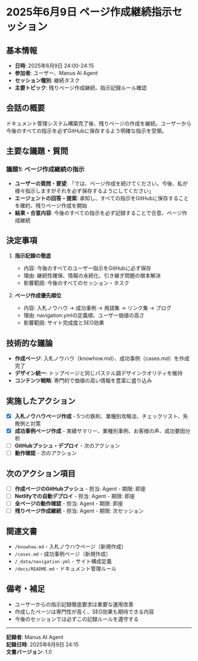 # 2025年6月9日 ページ作成継続指示セッション

## 基本情報
- **日時**: 2025年6月9日 24:00-24:15
- **参加者**: ユーザー、Manus AI Agent
- **セッション種別**: 継続タスク
- **主要トピック**: 残りページ作成継続、指示記録ルール確認

## 会話の概要
ドキュメント管理システム構築完了後、残りページの作成を継続。ユーザーから今後のすべての指示を必ずGitHubに保存するよう明確な指示を受領。

## 主要な議題・質問

### 議題1: ページ作成継続の指示
- **ユーザーの質問・要望**: 「では、ページ作成を続けてください。今後、私が様々指示しますがそれを必ず保存するようにしてください」
- **エージェントの回答・提案**: 承知し、すべての指示をGitHubに保存することを確約、残りページ作成を開始
- **結果・合意内容**: 今後のすべての指示を必ず記録することで合意、ページ作成継続

## 決定事項

1. **指示記録の徹底**
   - 内容: 今後のすべてのユーザー指示をGitHubに必ず保存
   - 理由: 継続性確保、情報の永続化、引き継ぎ問題の根本解決
   - 影響範囲: 今後のすべてのセッション・タスク

2. **ページ作成優先順位**
   - 内容: 入札ノウハウ → 成功事例 → 用語集 → リンク集 → ブログ
   - 理由: navigation.ymlの定義順、ユーザー価値の高さ
   - 影響範囲: サイト完成度とSEO効果

## 技術的な議論
- **作成ページ**: 入札ノウハウ（knowhow.md）、成功事例（cases.md）を作成完了
- **デザイン統一**: トップページと同じパステル調デザインクオリティを維持
- **コンテンツ戦略**: 専門的で価値の高い情報を豊富に盛り込み

## 実施したアクション
- [x] **入札ノウハウページ作成** - 5つの鉄則、業種別攻略法、チェックリスト、失敗例と対策
- [x] **成功事例ページ作成** - 実績サマリー、業種別事例、お客様の声、成功要因分析
- [ ] **GitHubプッシュ・デプロイ** - 次のアクション
- [ ] **動作確認** - 次のアクション

## 次のアクション項目
- [ ] **作成ページのGitHubプッシュ** - 担当: Agent - 期限: 即座
- [ ] **Netlifyでの自動デプロイ** - 担当: Agent - 期限: 即座
- [ ] **全ページの動作確認** - 担当: Agent - 期限: 即座
- [ ] **残りページ作成継続** - 担当: Agent - 期限: 次セッション

## 関連文書
- `/knowhow.md` - 入札ノウハウページ（新規作成）
- `/cases.md` - 成功事例ページ（新規作成）
- `/_data/navigation.yml` - サイト構成定義
- `/docs/README.md` - ドキュメント管理ルール

## 備考・補足
- ユーザーからの指示記録徹底要求は重要な運用改善
- 作成したページは専門性が高く、SEO効果も期待できる内容
- 今後のセッションでは必ずこの記録ルールを遵守する

---
**記録者**: Manus AI Agent  
**記録日時**: 2025年6月9日 24:15  
**文書バージョン**: 1.0


